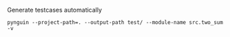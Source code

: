 Generate testcases automatically

```
pynguin --project-path=. --output-path test/ --module-name src.two_sum -v 
```